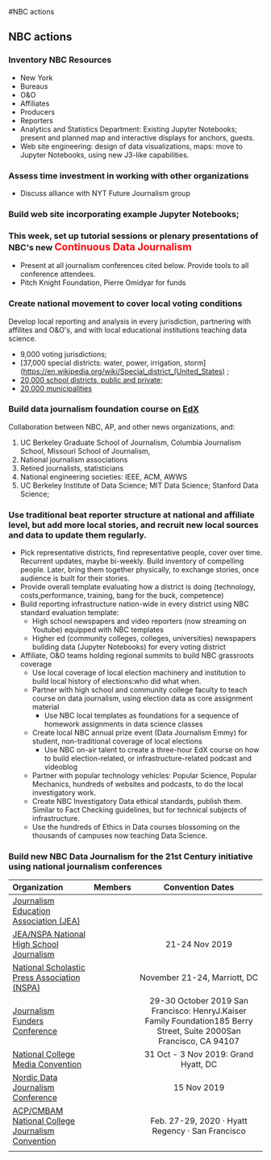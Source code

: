 #NBC actions

## NBC actions

### Inventory NBC Resources

- New York
- Bureaus
- O&O
- Affiliates
- Producers
- Reporters
- Analytics and Statistics Department: Existing Jupyter Notebooks; present and planned map and interactive displays for anchors, guests.
- Web site engineering: design of data visualizations, maps: move to Jupyter Notebooks, using new J3-like capabilities.

### Assess time investment in working with other organizations
- Discuss alliance with NYT Future Journalism group

### Build web site incorporating example Jupyter Notebooks;

### This week, set up tutorial sessions or plenary presentations of NBC's new <span style="color:red;font-size:120%;"> Continuous Data Journalism</span>

- Present at all journalism conferences cited below. Provide tools to all conference attendees.
- Pitch Knight Foundation, Pierre Omidyar for funds

### Create national movement to cover local voting conditions

Develop local reporting and analysis in every jurisdiction, partnering with affilites and O&O's, and with local educational institutions teaching data science.

- 9,000 voting jurisdictions;
- [37,000 special districts: water, power, irrigation, storm](https://en.wikipedia.org/wiki/Special_district_(United_States) ;
-  [20,000 school districts, public and private](https://en.wikipedia.org/wiki/School_district);
-  [20,000 municipalities](http://www.citymayors.com/mayors/us-mayors.html)

### Build data journalism foundation course on [EdX](https://www.edx.org)
  Collaboration between NBC, AP, and other news organizations, and:
  1. UC Berkeley Graduate School of Journalism, Columbia Journalism School, Missouri School of Journalism,
  2. National journalism associations
  3. Retired journalists, statisticians
  4. National engineering societies: IEEE, ACM, AWWS
  5. UC Berkeley Institute of Data Science; MIT Data Science; Stanford Data Science;

### Use traditional beat reporter structure at national and affiliate level, but add more local stories, and recruit new local sources and data to update them regularly.
- Pick representative districts, find representative people, cover over time. Recurrent updates, maybe bi-weekly. Build inventory of compelling people. Later, bring them together physically, to exchange stories, once audience is built for their stories.
- Provide overall template evaluating how a district is doing (technology, costs,performance, training, bang for the buck, competence)
- Build reporting infrastructure nation-wide in every district using NBC standard evaluation template:
  - High school newspapers and video reporters (now streaming on Youtube) equipped with NBC templates
  - Higher ed (community colleges, colleges, universities) newspapers building data (Jupyter Notebooks) for every voting district
- Affiliate, O&O teams holding regional summits to build NBC grassroots coverage
  - Use local coverage of local election machinery and institution to build local history of elections:who did what when.
  - Partner with high school and community college faculty to teach course on data journalism, using election data as core assignment material
      - Use NBC local templates as foundations for a sequence of homework assignments in data science classes
  - Create local NBC annual prize event (Data Journalism Emmy) for student, non-traditional coverage of local elections
      - Use NBC on-air talent to create a three-hour EdX course on how to build election-related, or infrastructure-related podcast and videoblog
  - Partner with popular technology vehicles: Popular Science, Popular Mechanics, hundreds of websites and podcasts, to do the local investigatory work.
  -   Create NBC Investigatory Data ethical standards, publish them.  Similar to Fact Checking guidelines, but for technical subjects of infrastructure.
  -  Use the hundreds of Ethics in Data courses blossoming on the thousands of campuses now teaching Data Science.

### Build new NBC Data Journalism for the 21st Century initiative using national journalism conferences


Organization  | Members | Convention Dates
 :--- | :--- |:---:
[Journalism Education Association (JEA)](http://jea.org/wp/)  |   |
[JEA/NSPA National High School Journalism](http://jea.org/wp/home/news-events/national-conventions/)   |   | 21-24 Nov 2019
[National Scholastic Press Association (NSPA)](http://studentpress.org/nspa/) |   |  November 21-24, Marriott, DC
[Journalism Funders Conference](https://mediaimpactfunders.org/events/the-2019-journalism-funders-gathering/)  |   |  29-30 October 2019 San Francisco: HenryJ.Kaiser Family Foundation185 Berry Street, Suite 2000San Francisco, CA 94107
[National College Media Convention](http://studentpress.org/acp/events/#ncmc)  |   | 31 Oct - 3 Nov 2019: Grand Hyatt, DC
[Nordic Data Journalism Conference](https://10times.com/noda-trondheim?utm_source=pastVisitor&utm_medium=email&utm_campaign=2019-11-15_day30&utm_term=event_name_header)  |   |  15 Nov 2019
[ACP/CMBAM National College Journalism Convention](http://studentpress.org/acp/events/)  |   |  Feb. 27-29, 2020 · Hyatt Regency · San Francisco
  |   |
